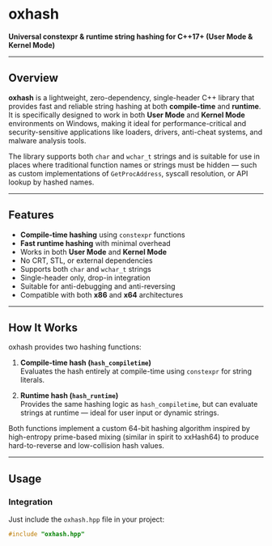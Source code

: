 # oxhash

**Universal constexpr & runtime string hashing for C++17+ (User Mode & Kernel Mode)**

---

## Overview

**oxhash** is a lightweight, zero-dependency, single-header C++ library that provides fast and reliable string hashing at both **compile-time** and **runtime**. It is specifically designed to work in both **User Mode** and **Kernel Mode** environments on Windows, making it ideal for performance-critical and security-sensitive applications like loaders, drivers, anti-cheat systems, and malware analysis tools.

The library supports both `char` and `wchar_t` strings and is suitable for use in places where traditional function names or strings must be hidden — such as custom implementations of `GetProcAddress`, syscall resolution, or API lookup by hashed names.

---

## Features

- **Compile-time hashing** using `constexpr` functions  
- **Fast runtime hashing** with minimal overhead  
- Works in both **User Mode** and **Kernel Mode**  
- No CRT, STL, or external dependencies  
- Supports both `char` and `wchar_t` strings  
- Single-header only, drop-in integration  
- Suitable for anti-debugging and anti-reversing  
- Compatible with both **x86** and **x64** architectures  

---

## How It Works

oxhash provides two hashing functions:

1. **Compile-time hash (`hash_compiletime`)**  
   Evaluates the hash entirely at compile-time using `constexpr` for string literals.

2. **Runtime hash (`hash_runtime`)**  
   Provides the same hashing logic as `hash_compiletime`, but can evaluate strings at runtime — ideal for user input or dynamic strings.

Both functions implement a custom 64-bit hashing algorithm inspired by high-entropy prime-based mixing (similar in spirit to xxHash64) to produce hard-to-reverse and low-collision hash values.

---

## Usage

### Integration

Just include the `oxhash.hpp` file in your project:

```cpp
#include "oxhash.hpp"
